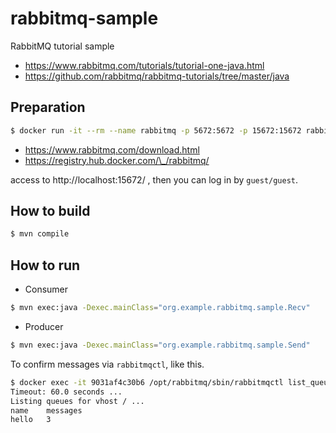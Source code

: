 # rabbitmq-sample

RabbitMQ tutorial sample

* https://www.rabbitmq.com/tutorials/tutorial-one-java.html
* https://github.com/rabbitmq/rabbitmq-tutorials/tree/master/java

## Preparation

```bash
$ docker run -it --rm --name rabbitmq -p 5672:5672 -p 15672:15672 rabbitmq:3.9-management
```

* https://www.rabbitmq.com/download.html
* https://registry.hub.docker.com/\_/rabbitmq/

access to http://localhost:15672/ , then you can log in by `guest/guest`.

## How to build

```bash
$ mvn compile
```

## How to run

* Consumer

```bash
$ mvn exec:java -Dexec.mainClass="org.example.rabbitmq.sample.Recv"
```

* Producer

```bash
$ mvn exec:java -Dexec.mainClass="org.example.rabbitmq.sample.Send"
```

To confirm messages via `rabbitmqctl`, like this.

```bash
$ docker exec -it 9031af4c30b6 /opt/rabbitmq/sbin/rabbitmqctl list_queues
Timeout: 60.0 seconds ...
Listing queues for vhost / ...
name	messages
hello	3
```
